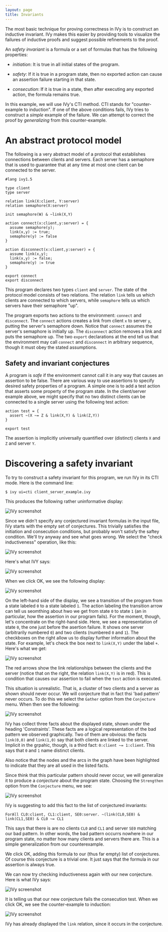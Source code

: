 ```yaml
---
layout: page
title: Invariants
---
```


The most basic technique for proving correctness in IVy is to
construct an inductive invariant. IVy makes this easier by providing
tools to visualize the failures of inductive proofs and suggest
possible refinements to the proof.

An *safety invariant* is a formula or a set of formulas that has the
following properties:

- *initiation*: It is true in all initial states of the program.

- *safety*: If it is true in a program state, then no exported action
can cause an assertion failure starting in that state.

- *consecution*: If it is true in a state, then after executing any
exported action, the formula remains true.

In this example, we will use IVy's CTI method. CTI stands for
"counter-example to induction". If one of the above conditions fails,
IVy tries to construct a *simple* example of the failure. We can
attempt to correct the proof by *generalizing* from this
counter-example.

# An abstract protocol model

The following is a very abstract model of a protocol that establishes
connections between clients and servers. Each server has a semaphore
that is used to guarantee that at any time at most one client can be
connected to the server.

    #lang ivy1.5

    type client
    type server

    relation link(X:client, Y:server)
    relation semaphore(X:server)

    init semaphore(W) & ~link(X,Y)

    action connect(x:client,y:server) = {
      assume semaphore(y);
      link(x,y) := true;
      semaphore(y) := false
    }

    action disconnect(x:client,y:server) = {
      assume link(x,y);
      link(x,y) := false;
      semaphore(y) := true
    }

    export connect
    export disconnect

This program declares two types `client` and `server`. The state of
the protocol model consists of two relations. The relation `link`
tells us which clients are connected to which servers, while
`semaphore` tells us which servers have their semaphore "up".

The program exports two actions to the environment: `connect` and
`disconnect`. The `connect` actions creates a link from client `x` to
server `y`, putting the server's semaphore down. Notice that `connect`
assumes the server's semaphore is initially up. The `disconnect`
action removes a link and puts the semaphore up. The two `export`
declarations at the end tell us that the environment may call
`connect` and `disconnect` in arbitrary sequence, though it must obey
the stated assumptions.

## Safety and invariant conjectures

A program is *safe* if the environment cannot call it in any way that
causes an assertion to be false. There are various way to use
assertions to specify desired safety properties of a program. A simple
one is to add a test action that asserts some property of the program
state. In the client/server example above, we might specify that no
two distinct clients can be connected to a single server using the
following test action:

    action test = {
      assert ~(X ~= Z & link(X,Y) & link(Z,Y))
    }

    export test

The assertion is implicitly universally quantified over (distinct)
clients `X` and `Z` and server `Y`. 

# Discovering a safety invariant

To try to construct a safety invariant for this program, we run IVy in
its CTI mode. Here is the command line:

    $ ivy ui=cti client_server_example.ivy

This produces the following rather uninformative display:

![IVy screenshot](images/client_server1.png)

Since we didn't specify any conjectured invariant formulas in the
input file, IVy starts with the empty set of conjectures. This
trivially satisfies the initiation and consecution conditions, but
probably won't satisfy the saftey condition. We'll try anyway and see
what goes wrong. We select the "check inductiveness" operation, like this:

![IVy screenshot](images/client_server2.png)

Here's what IVY says:

![IVy screenshot](images/client_server3.png)

When we click OK, we see the following display:

![IVy screenshot](images/client_server4.png)

On the left-hand side of the display, we see a transition of the
program from a state labeled `0` to a state labeled `1`. The action
labeling the transition arrow can tell us seomthing about hwo we get
from state `0` to state `1` (an in particular, how the assertion in
our program fails). For the moment, though, let's concentrate on the
right-hand side. Here, we see a representation of state `0`, the one just
before the asertion failure. It shows one server (arbitrarily numbered `0`)
and two clients (numbered `0` and `1`). The checkboxes on the right allow us to
display further information about the state. For example, let's check the box
next to `link(X,Y)` under the label `+`. Here's what we get:

![IVy screenshot](images/client_server5.png)

The red arrows show the link relationships between the clients and the
server (notice that on the right, the relation `link(X,Y)` is in red).
This is condition that causes our assertion to fail when the `test`
action is executed. 

This situation is unrealistic. That is, a cluster of two clients and a
server as shown should never occur. We will conjecture that in fact
thsi 'bad pattern' never occurs. To do this we select the `Gather` option
from the `Conjecture` menu. When then see the following:

![IVy screenshot](images/client_server6.png)

IVy has collect three facts about the displayed state, shown under the
heading 'Constraints'. These facts are a logical representation of the
bad pattern we observed graphically. Two of them are obvious: the facts
`link(0,0)` and `link(1,0)` say that both clients are linked to the server.
Implicit in the grpahic, though, is a third fact: `0:client ~= 1:client`. 
This says that `0` and `1` name distinct clients. 

Also notice that the nodes and the arcs in the graph have been highlighted
to indicate that they are all used in the listed facts.

Since think that this particular pattern should never occur, we will generalize
it to produce a *conjecture* about the program state. Choosing the `Strengthen` option
from the `Conjecture` menu, we see:

![IVy screenshot](images/client_server7.png)

IVy is suggesting to add this fact to the list of conjectured invariants:

    ForAll CL0:client, CL1:client, SE0:server. ~(link(CL0,SE0) & link(CL1,SE0) & CL0 ~= CL1

This says that there is are no clients `CL0` and `CL1` and server
`SE0` matching our bad pattern.  In other words, the bad pattern
occurrs nowhere in our program state, no matter how many clients and
servers there are. This is a simple generalization from our
counterexample.

We click OK, adding this formula to our (thus far empty) list of
conjectures.  Of course this conjecture is a trivial one. It just says
that the formula in our assertion is always true.

We can now try checking inductiveness again with our new conjecture.
Here is what IVy says:

![IVy screenshot](images/client_server8.png)

It is telling us that our new conjecture fails the consecution test.
When we click OK, we see the counter-example to induction:

![IVy screenshot](images/client_server9.png)

IVy has already displayed the `link` relation, since it occurs in the
conjecture.


